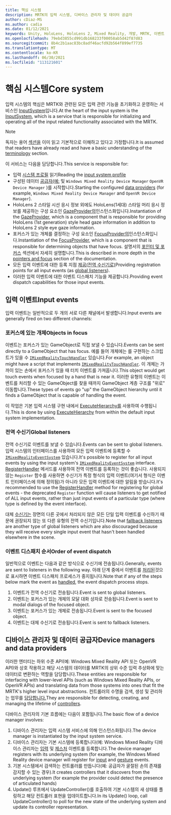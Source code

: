 ```yaml
---
title: 핵심 시스템
description: MRTK의 입력 시스템, 디바이스 관리자 및 데이터 공급자
author: cDiaz-MS
ms.author: cadia
ms.date: 01/12/2021
keywords: Unity, HoloLens, HoloLens 2, Mixed Reality, 개발, MRTK, 이벤트
ms.openlocfilehash: 79ebd3855cd991db168233f00058ab5d42f87d83
ms.sourcegitcommit: 8b4c2b1aac83bc8adf46acfd92b564f899ef7735
ms.translationtype: MT
ms.contentlocale: ko-KR
ms.lasthandoff: 06/30/2021
ms.locfileid: "113121601"
---
```

# <a name="core-system"></a><span data-ttu-id="204d6-104">핵심 시스템</span><span class="sxs-lookup"><span data-stu-id="204d6-104">Core system</span></span>

<span data-ttu-id="204d6-105">입력 시스템의 핵심은 MRTK와 관련된 모든 입력 관련 기능을 초기화하고 운영하는 서비스인 [InputSystem](../features/input/overview.md)입니다.</span><span class="sxs-lookup"><span data-stu-id="204d6-105">At the heart of the input system is the [InputSystem](../features/input/overview.md), which is a service that is responsible for initializing and operating all of the input related functionality associated with the MRTK.</span></span>

> [!NOTE]
> <span data-ttu-id="204d6-106">독자는 용어 [섹션을](terminology.md) 이미 읽고 기본적으로 이해하고 있다고 가정합니다.</span><span class="sxs-lookup"><span data-stu-id="204d6-106">It is assumed that readers have already read and have a basic understanding of the [terminology](terminology.md) section.</span></span>

<span data-ttu-id="204d6-107">이 서비스는 다음을 담당합니다.</span><span class="sxs-lookup"><span data-stu-id="204d6-107">This service is responsible for:</span></span>

- <span data-ttu-id="204d6-108">입력 [시스템 프로필](../configuration/mixed-reality-configuration-guide.md#input-system-settings) 읽기</span><span class="sxs-lookup"><span data-stu-id="204d6-108">Reading the [input system profile](../configuration/mixed-reality-configuration-guide.md#input-system-settings)</span></span>
- <span data-ttu-id="204d6-109">구성된 데이터 [공급자(예:](../features/input/input-providers.md) 및 `Windows Mixed Reality Device Manager` `OpenVR Device Manager` )를 시작합니다.</span><span class="sxs-lookup"><span data-stu-id="204d6-109">Starting the configured [data providers](../features/input/input-providers.md) (for example, `Windows Mixed Reality Device Manager` and `OpenVR Device Manager`).</span></span>
- <span data-ttu-id="204d6-110">HoloLens 2 스타일 시선 응시 정보 외에도 HoloLens(1세대) 스타일 머리 응시 정보를 제공하는 구성 요소인 [GazeProvider의](xref:Microsoft.MixedReality.Toolkit.Input.IMixedRealityGazeProvider)인스턴스화입니다.</span><span class="sxs-lookup"><span data-stu-id="204d6-110">Instantiation of the [GazeProvider](xref:Microsoft.MixedReality.Toolkit.Input.IMixedRealityGazeProvider), which is a component that is responsible for providing HoloLens (1st generation) style head gaze information in addition to HoloLens 2 style eye gaze information.</span></span>
- <span data-ttu-id="204d6-111">포커스가 있는 개체를 결정하는 구성 요소인 [FocusProvider의](xref:Microsoft.MixedReality.Toolkit.Input.IMixedRealityFocusProvider)인스턴스화입니다.</span><span class="sxs-lookup"><span data-stu-id="204d6-111">Instantiation of the [FocusProvider](xref:Microsoft.MixedReality.Toolkit.Input.IMixedRealityFocusProvider), which is a component that is responsible for determining objects that have focus.</span></span> <span data-ttu-id="204d6-112">설명서의 [포인터 및 포커스](controllers-pointers-and-focus.md#pointers-and-focus) 섹션에서 자세히 설명합니다.</span><span class="sxs-lookup"><span data-stu-id="204d6-112">This is described in more depth in the [pointers and focus](controllers-pointers-and-focus.md#pointers-and-focus) section of the documentation.</span></span>
- <span data-ttu-id="204d6-113">모든 입력 이벤트에 대한 등록 지점 [제공(전역 수신기로)](#global-listeners)</span><span class="sxs-lookup"><span data-stu-id="204d6-113">Providing registration points for all input events (as [global listeners](#global-listeners)).</span></span>
- <span data-ttu-id="204d6-114">이러한 입력 이벤트에 대한 이벤트 디스패치 기능을 제공합니다.</span><span class="sxs-lookup"><span data-stu-id="204d6-114">Providing event dispatch capabilities for those input events.</span></span>

## <a name="input-events"></a><span data-ttu-id="204d6-115">입력 이벤트</span><span class="sxs-lookup"><span data-stu-id="204d6-115">Input events</span></span>

<span data-ttu-id="204d6-116">입력 이벤트는 일반적으로 두 개의 서로 다른 채널에서 발생합니다.</span><span class="sxs-lookup"><span data-stu-id="204d6-116">Input events are generally fired on two different channels:</span></span>

### <a name="objects-in-focus"></a><span data-ttu-id="204d6-117">포커스에 있는 개체</span><span class="sxs-lookup"><span data-stu-id="204d6-117">Objects in focus</span></span>

<span data-ttu-id="204d6-118">이벤트는 포커스가 있는 GameObject로 직접 보낼 수 있습니다.</span><span class="sxs-lookup"><span data-stu-id="204d6-118">Events can be sent directly to a GameObject that has focus.</span></span> <span data-ttu-id="204d6-119">예를 들어 개체에는 를 구현하는 스크립트가 있을 수 [`IMixedRealityTouchHandler`](xref:Microsoft.MixedReality.Toolkit.Input.IMixedRealityTouchHandler) 있습니다.</span><span class="sxs-lookup"><span data-stu-id="204d6-119">For example, an object might have a script that implements [`IMixedRealityTouchHandler`](xref:Microsoft.MixedReality.Toolkit.Input.IMixedRealityTouchHandler).</span></span>
<span data-ttu-id="204d6-120">이 개체는 가까이 있는 손에서 포커스가 있을 때 터치 이벤트를 가져옵니다.</span><span class="sxs-lookup"><span data-stu-id="204d6-120">This object would get touch events when focused by a hand that is near it.</span></span> <span data-ttu-id="204d6-121">이러한 유형의 이벤트는 이벤트를 처리할 수 있는 GameObject를 찾을 때까지 GameObject 계층 구조를 "위로" 이동합니다.</span><span class="sxs-lookup"><span data-stu-id="204d6-121">These types of events go "up" the GameObject hierarchy until it finds a GameObject that is capable of handling the event.</span></span>

<span data-ttu-id="204d6-122">이 작업은 기본 입력 시스템 구현 내에서 [ExecuteHierarchy를](https://docs.unity3d.com/ScriptReference/EventSystems.ExecuteEvents.ExecuteHierarchy.html) 사용하여 수행됩니다.</span><span class="sxs-lookup"><span data-stu-id="204d6-122">This is done by using [ExecuteHierarchy](https://docs.unity3d.com/ScriptReference/EventSystems.ExecuteEvents.ExecuteHierarchy.html) from within the default input system implementation.</span></span>

### <a name="global-listeners"></a><span data-ttu-id="204d6-123">전역 수신기</span><span class="sxs-lookup"><span data-stu-id="204d6-123">Global listeners</span></span>

<span data-ttu-id="204d6-124">전역 수신기로 이벤트를 보낼 수 있습니다.</span><span class="sxs-lookup"><span data-stu-id="204d6-124">Events can be sent to global listeners.</span></span> <span data-ttu-id="204d6-125">입력 시스템의 인터페이스를 사용하여 모든 입력 이벤트에 등록할 수 [`IMixedRealityEventSystem`](xref:Microsoft.MixedReality.Toolkit.IMixedRealityEventSystem) 있습니다.</span><span class="sxs-lookup"><span data-stu-id="204d6-125">It's possible to register for all input events by using the input system's [`IMixedRealityEventSystem`](xref:Microsoft.MixedReality.Toolkit.IMixedRealityEventSystem) interface.</span></span> <span data-ttu-id="204d6-126">[RegisterHandler](xref:Microsoft.MixedReality.Toolkit.IMixedRealityEventSystem.RegisterHandler%2A) 메서드를 사용하여 전역 이벤트를 등록하는 것이 좋습니다. 사용되지 않는 `Register` 함수를 사용하면 수신기가 특정 형식의 입력 이벤트(여기서 형식은 이벤트 인터페이스에 의해 정의됨)가 아니라 모든 입력 이벤트에 대한 알림을 받습니다.</span><span class="sxs-lookup"><span data-stu-id="204d6-126">It's recommended to use the [RegisterHandler](xref:Microsoft.MixedReality.Toolkit.IMixedRealityEventSystem.RegisterHandler%2A) method for registering for global events - the deprecated `Register` function will cause listeners to get notified of ALL input events, rather than just input events of a particular type (where type is defined by the event interface).</span></span>

<span data-ttu-id="204d6-127">대체 [수신기는](xref:Microsoft.MixedReality.Toolkit.Input.MixedRealityInputSystem.PushFallbackInputHandler%2A) 장면의 다른 곳에서 처리되지 않은 모든 단일 입력 이벤트를 수신하기 때문에 권장되지 않는 또 다른 유형의 전역 수신기입니다.</span><span class="sxs-lookup"><span data-stu-id="204d6-127">Note that [fallback listeners](xref:Microsoft.MixedReality.Toolkit.Input.MixedRealityInputSystem.PushFallbackInputHandler%2A) are another type of global listeners which are also discouraged because they will receive every single input event that hasn't been handled elsewhere in the scene.</span></span>

### <a name="order-of-event-dispatch"></a><span data-ttu-id="204d6-128">이벤트 디스패치 순서</span><span class="sxs-lookup"><span data-stu-id="204d6-128">Order of event dispatch</span></span>

<span data-ttu-id="204d6-129">일반적으로 이벤트는 다음과 같은 방식으로 수신기에 전송됩니다.</span><span class="sxs-lookup"><span data-stu-id="204d6-129">Generally, events are sent to listeners in the following way.</span></span> <span data-ttu-id="204d6-130">아래 단계 중에서 이벤트를 [처리된](https://docs.unity3d.com/ScriptReference/EventSystems.AbstractEventData-used.html)것으로 표시하면 이벤트 디스패치 프로세스가 중지됩니다.</span><span class="sxs-lookup"><span data-stu-id="204d6-130">Note that if any of the steps below mark the event as [handled](https://docs.unity3d.com/ScriptReference/EventSystems.AbstractEventData-used.html), the event dispatch process stops.</span></span>

1. <span data-ttu-id="204d6-131">이벤트가 전역 수신기로 전송됩니다.</span><span class="sxs-lookup"><span data-stu-id="204d6-131">Event is sent to global listeners.</span></span>
2. <span data-ttu-id="204d6-132">이벤트는 포커스가 있는 개체의 모달 대화 상자로 전송됩니다.</span><span class="sxs-lookup"><span data-stu-id="204d6-132">Event is sent to modal dialogs of the focused object.</span></span>
3. <span data-ttu-id="204d6-133">이벤트는 포커스가 있는 개체로 전송됩니다.</span><span class="sxs-lookup"><span data-stu-id="204d6-133">Event is sent to the focused object.</span></span>
4. <span data-ttu-id="204d6-134">이벤트는 대체 수신기로 전송됩니다.</span><span class="sxs-lookup"><span data-stu-id="204d6-134">Event is sent to fallback listeners.</span></span>

## <a name="device-managers-and-data-providers"></a><span data-ttu-id="204d6-135">디바이스 관리자 및 데이터 공급자</span><span class="sxs-lookup"><span data-stu-id="204d6-135">Device managers and data providers</span></span>

<span data-ttu-id="204d6-136">이러한 엔터티는 하위 수준 API(예: Windows Mixed Reality API 또는 OpenVR API)와 상호 작용하고 해당 시스템의 데이터를 MRTK의 상위 수준 입력 추상화에 맞는 데이터로 변환하는 역할을 담당합니다.</span><span class="sxs-lookup"><span data-stu-id="204d6-136">These entities are responsible for interfacing with lower-level APIs (such as Windows Mixed Reality APIs, or OpenVR APIs) and translating data from those systems into ones that fit the MRTK's higher level input abstractions.</span></span> <span data-ttu-id="204d6-137">컨트롤러의 수명을 검색, 생성 및 관리하는 업무를 [담당합니다.](controllers-pointers-and-focus.md#controllers)</span><span class="sxs-lookup"><span data-stu-id="204d6-137">They are responsible for detecting, creating, and managing the lifetime of [controllers](controllers-pointers-and-focus.md#controllers).</span></span>

<span data-ttu-id="204d6-138">디바이스 관리자의 기본 흐름에는 다음이 포함됩니다.</span><span class="sxs-lookup"><span data-stu-id="204d6-138">The basic flow of a device manager involves:</span></span>

1. <span data-ttu-id="204d6-139">디바이스 관리자는 입력 시스템 서비스에 의해 인스턴스화됩니다.</span><span class="sxs-lookup"><span data-stu-id="204d6-139">The device manager is instantiated by the input system service.</span></span>
2. <span data-ttu-id="204d6-140">디바이스 관리자는 기본 시스템에 등록합니다(예: Windows Mixed Reality 디바이스 관리자는 [입력](../features/input/input-events.md) 및 [제스처](../features/input/gestures.md#gesture-events) 이벤트를 등록합니다.</span><span class="sxs-lookup"><span data-stu-id="204d6-140">The device manager registers with its underlying system (for example, the Windows Mixed Reality device manager will register for [input](../features/input/input-events.md) and [gesture](../features/input/gestures.md#gesture-events) events.</span></span>
3. <span data-ttu-id="204d6-141">기본 시스템에서 검색하는 컨트롤러를 만듭니다(예: 공급자가 굴절된 손의 존재를 감지할 수 있는 경우).</span><span class="sxs-lookup"><span data-stu-id="204d6-141">It creates controllers that it discovers from the underlying system (for example the provider could detect the presence of articulated hands)</span></span>
4. <span data-ttu-id="204d6-142">Update() 루프에서 UpdateController()를 호출하여 기본 시스템의 새 상태를 폴링하고 해당 컨트롤러 표현을 업데이트합니다.</span><span class="sxs-lookup"><span data-stu-id="204d6-142">In its Update() loop, call UpdateController() to poll for the new state of the underlying system and update its controller representation.</span></span>
